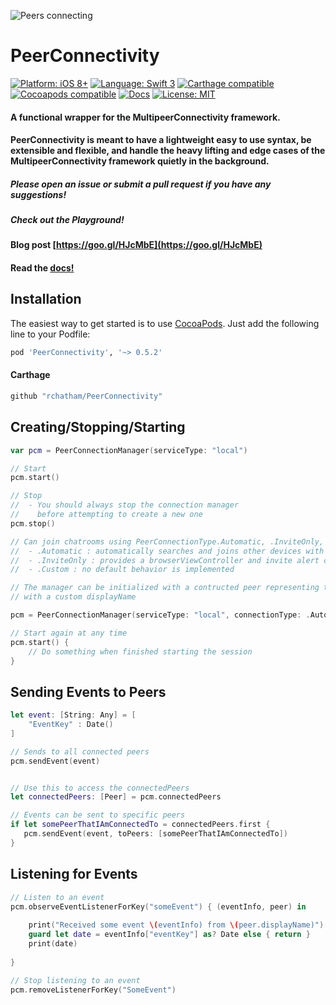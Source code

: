 
![Peers connecting](http://reidchatham.com/src/circle-peers.png)

PeerConnectivity
================

[![Platform: iOS 8+](https://img.shields.io/badge/platform-iOS%208%2B-blue.svg?style=flat)]()
[![Language: Swift 3](https://img.shields.io/badge/language-swift3-f48041.svg?style=flat)](https://developer.apple.com/swift)
[![Carthage compatible](https://img.shields.io/badge/Carthage-compatible-4BC51D.svg?style=flat)](https://github.com/Carthage/Carthage)
[![Cocoapods compatible](https://cocoapod-badges.herokuapp.com/v/PeerConnectivity/badge.png)](https://cocoapods.org/pods/PeerConnectivity)
[![Docs](https://img.shields.io/cocoapods/metrics/doc-percent/PeerConnectivity.svg)](http://cocoadocs.org/docsets/PeerConnectivity)
[![License: MIT](http://img.shields.io/badge/license-MIT-lightgrey.svg?style=flat)]()

#### A functional wrapper for the MultipeerConnectivity framework. 

#### PeerConnectivity is meant to have a lightweight easy to use syntax, be extensible and flexible, and handle the heavy lifting and edge cases of the MultipeerConnectivity framework quietly in the background. 

##### Please open an issue or submit a pull request if you have any suggestions!

##### Check out the Playground!

#### Blog post [https://goo.gl/HJcMbE](https://goo.gl/HJcMbE)

#### Read the [docs!](http://cocoadocs.org/docsets/PeerConnectivity)


## Installation

The easiest way to get started is to use [CocoaPods](http://cocoapods.org/). Just add the following line to your Podfile:

```ruby
pod 'PeerConnectivity', '~> 0.5.2'
```

#### Carthage

```ruby
github "rchatham/PeerConnectivity"
```


## Creating/Stopping/Starting

```swift
var pcm = PeerConnectionManager(serviceType: "local")

// Start
pcm.start()

// Stop
//  - You should always stop the connection manager 
//    before attempting to create a new one
pcm.stop()

// Can join chatrooms using PeerConnectionType.Automatic, .InviteOnly, and .Custom
//  - .Automatic : automatically searches and joins other devices with the same service type
//  - .InviteOnly : provides a browserViewController and invite alert controllers
//  - .Custom : no default behavior is implemented

// The manager can be initialized with a contructed peer representing the local user
// with a custom displayName

pcm = PeerConnectionManager(serviceType: "local", connectionType: .Automatic, displayName: "I_AM_KING")

// Start again at any time
pcm.start() {
    // Do something when finished starting the session
}
```

## Sending Events to Peers

```swift
let event: [String: Any] = [
    "EventKey" : Date()
]

// Sends to all connected peers
pcm.sendEvent(event)


// Use this to access the connectedPeers
let connectedPeers: [Peer] = pcm.connectedPeers

// Events can be sent to specific peers
if let somePeerThatIAmConnectedTo = connectedPeers.first {
   pcm.sendEvent(event, toPeers: [somePeerThatIAmConnectedTo])
}
```

## Listening for Events

```swift
// Listen to an event
pcm.observeEventListenerForKey("someEvent") { (eventInfo, peer) in
    
    print("Received some event \(eventInfo) from \(peer.displayName)")
    guard let date = eventInfo["eventKey"] as? Date else { return }
    print(date)
    
}

// Stop listening to an event
pcm.removeListenerForKey("SomeEvent")
```
